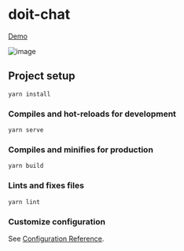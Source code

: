 # doit-chat

[Demo](http://doit-chat.herokuapp.com/)

![image](https://user-images.githubusercontent.com/1490347/97096885-0bb88d80-1649-11eb-9eaa-fa5d56f5ae51.png)


## Project setup
```
yarn install
```

### Compiles and hot-reloads for development
```
yarn serve
```

### Compiles and minifies for production
```
yarn build
```

### Lints and fixes files
```
yarn lint
```

### Customize configuration
See [Configuration Reference](https://cli.vuejs.org/config/).
